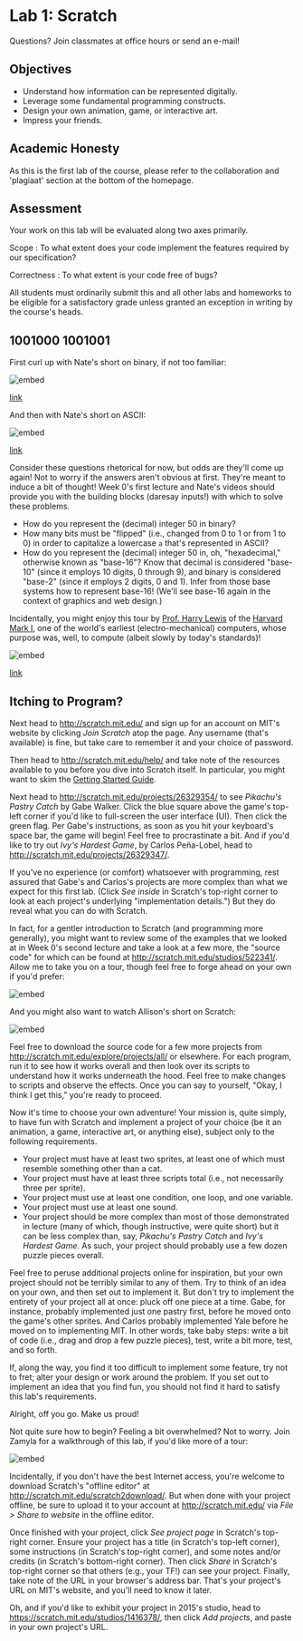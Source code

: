 # Lab 1: Scratch

Questions? Join classmates at office hours or send an e-mail!

## Objectives

* Understand how information can be represented digitally.
* Leverage some fundamental programming constructs.
* Design your own animation, game, or interactive art.
* Impress your friends.

## Academic Honesty

As this is the first lab of the course, please refer to the collaboration and 'plagiaat' section at the bottom of the homepage.

## Assessment

Your work on this lab will be evaluated along two axes primarily.

Scope
: To what extent does your code implement the features required by our specification?

Correctness
: To what extent is your code free of bugs?

All students must ordinarily submit this and all other labs and homeworks to be eligible for a satisfactory grade unless granted an exception in writing by the course's heads.

## 1001000 1001001

First curl up with Nate's short on binary, if not too familiar:

![embed](http://www.youtube.com/embed/hacBFrgtQjQ?showinfo=0)

[link](http://www.youtube.com/embed/hacBFrgtQjQ?showinfo=0)

And then with Nate's short on ASCII:

![embed](http://www.youtube.com/embed/UPlR4eMMCmI?showinfo=0)

[link](http://www.youtube.com/embed/UPlR4eMMCmI?showinfo=0)

Consider these questions rhetorical for now, but odds are they'll come up again! Not to worry if the answers aren't obvious at first. They're meant to induce a bit of thought! Week 0's first lecture and Nate's videos should provide you with the building blocks (daresay inputs!) with which to solve these problems.

* How do you represent the (decimal) integer 50 in binary?
* How many bits must be "flipped" (i.e., changed from 0 to 1 or from 1 to 0) in order to capitalize a lowercase `a` that's represented in ASCII?
* How do you represent the (decimal) integer 50 in, oh, "hexadecimal," otherwise known as "base-16"? Know that decimal is considered "base-10" (since it employs 10 digits, 0 through 9), and binary is considered "base-2" (since it employs 2 digits, 0 and 1). Infer from those base systems how to represent base-16! (We'll see base-16 again in the context of graphics and web design.)

Incidentally, you might enjoy this tour by [Prof. Harry Lewis](http://lewis.seas.harvard.edu/) of  the [Harvard Mark I](http://en.wikipedia.org/wiki/Harvard_Mark_I), one of the world's earliest (electro-mechanical) computers, whose purpose was, well, to compute (albeit slowly by today's standards)!

![embed](http://www.youtube.com/embed/4ObouwCHk8w?showinfo=0)

[link](http://www.youtube.com/embed/4ObouwCHk8w?showinfo=0)

## Itching to Program?

Next head to <http://scratch.mit.edu/> and sign up for an account on MIT's
website by clicking *Join Scratch* atop the page. Any username (that's
available) is fine, but take care to remember it and your choice of password.

Then head to <http://scratch.mit.edu/help/> and take note of the resources
available to you before you dive into Scratch itself. In particular, you might
want to skim the [Getting Started Guide][10].

[10]: http://scratch.mit.edu/scratchr2/static/__1378420408__//pdfs/help/Getting-Started-Guide-Scratch2.pdf

Next head to <http://scratch.mit.edu/projects/26329354/> to see _Pikachu's Pastry Catch_ by Gabe Walker. Click the blue square above the game's top-left corner if you'd like to full-screen the user interface (UI). Then click the green flag. Per Gabe's instructions, as soon as you hit your keyboard's space bar, the game will begin! Feel free to procrastinate a bit. And if you'd like to try out _Ivy's Hardest Game_, by Carlos Peña-Lobel, head to <http://scratch.mit.edu/projects/26329347/>.

If you've no experience (or comfort) whatsoever with programming, rest assured that Gabe's and Carlos's projects are more complex than what we expect for this first lab. (Click *See inside* in Scratch's top-right corner to look at each project's underlying "implementation details.") But they do reveal what you can do with Scratch. 

In fact, for a gentler introduction to Scratch (and programming more generally), you might want to review some of the examples that we looked at in Week 0's second lecture and take a look at a few more, the "source code" for which can be found at http://scratch.mit.edu/studios/522341/. Allow me to take you on a tour, though feel free to forge ahead on your own if you'd prefer:

![embed](https://www.youtube.com/embed/tveoFN0NHE0?rel=0&list=PLhQjrBD2T383nc2LUdF5XWbyrsqiYy4nq)

And you might also want to watch Allison's short on Scratch:

![embed](https://www.youtube.com/embed/52JoFF4HMA4?rel=0)

Feel free to download the source code for a few more projects from <http://scratch.mit.edu/explore/projects/all/> or elsewhere.  For each program, run it to see how it works overall and then look over its scripts to understand how it works underneath the hood. Feel free to make changes to scripts and observe the effects. Once you can say to yourself, "Okay, I think I get this," you're ready to proceed.

Now it's time to choose your own adventure! Your mission is, quite simply, to have fun with Scratch and implement a project of your choice (be it an animation, a game, interactive art, or anything else), subject only to the following requirements.

* Your project must have at least two sprites, at least one of which must resemble something other than a cat.
* Your project must have at least three scripts total (i.e., not necessarily three per sprite).
* Your project must use at least one condition, one loop, and one variable.
* Your project must use at least one sound.
* Your project should be more complex than most of those demonstrated in lecture (many of which, though instructive, were quite short) but it can be less complex than, say, _Pikachu's Pastry Catch_ and _Ivy's Hardest Game_. As such, your project should probably use a few dozen puzzle pieces overall.

Feel free to peruse additional projects online for inspiration, but your own project should not be terribly similar to any of them. Try to think of an idea on your own, and then set out to implement it. But don't try to implement the entirety of your project all at once: pluck off one piece at a time. Gabe, for instance, probably implemented just one pastry first, before he moved onto the game's other sprites. And Carlos probably implemented Yale before he moved on to implementing MIT. In other words, take baby steps: write a bit of code (i.e., drag and drop a few puzzle pieces), test, write a bit more, test, and so forth.

If, along the way, you find it too difficult to implement some feature, try not to fret; alter your design or work around the problem. If you set out to implement an idea that you find fun, you should not find it hard to satisfy this lab's requirements. 

Alright, off you go. Make us proud! 

Not quite sure how to begin? Feeling a bit overwhelmed? Not to worry. Join Zamyla for a walkthrough of this lab, if you'd like more of a tour:

![embed](https://www.youtube.com/embed/697pD31GCZg?rel=0)

Incidentally, if you don't have the best Internet access, you're welcome to download Scratch's "offline editor" at <http://scratch.mit.edu/scratch2download/>. But when done with your project offline, be sure to upload it to your account at <http://scratch.mit.edu/> via *File > Share to website* in the offline editor.

Once finished with your project, click *See project page* in Scratch's top-right corner. Ensure your project has a title (in Scratch's top-left corner), some instructions (in Scratch's top-right corner), and some notes and/or credits (in Scratch's bottom-right corner). Then click *Share* in Scratch's top-right corner so that others (e.g., your TF!) can see your project. Finally, take note of the URL in your browser's address bar. That's your project's URL on MIT's website, and you'll need to know it later.

Oh, and if you'd like to exhibit your project in 2015's studio, head to <https://scratch.mit.edu/studios/1416378/>, then click *Add projects*, and paste in your own project's URL.
